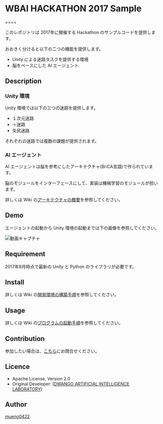 # WBAI HACKATHON 2017 Sample
====

このレポジトリは 2017年に開催する Hackathon のサンプルコードを提供します。

おおきく分けると以下の二つの機能を提供します。

- Unity による迷路タスクを提供する環境
- 脳をベースにした AI エージェント

## Description

### Unity 環境

Unity 環境では以下の三つの迷路を提供します。

- １次元迷路
- ＋迷路
- 矢尻迷路

それぞれの迷路では複数の課題が提供されます。

### AI エージェント

AI エージェントは脳を参考にしたアーキテクチャ(BriCA言語)で作られています。

脳のモジュールをインターフェースにして、実装は機械学習のモジュールが担います。

詳しくは Wiki の[アーキテクチャの概要](https://github.com/wbap/lis2017/wiki/Architecture)を参照してください。

## Demo

エージェントの起動から Unity 環境の起動までは下の画像を参照してください。

![動画キャプチャ](https://github.com/wbap/lis2017/raw/image/images/demo_capture.gif)

## Requirement

2017年8月時点で最新の Unity と Python のライブラリが必要です。

## Install

詳しくは Wiki の[開発環境の構築手順](https://github.com/wbap/lis2017/wiki/DevelopEnvironmentManual)を参照してください。

## Usage

詳しくは Wiki の[プログラムの起動手順](https://github.com/wbap/lis2017/wiki/LaunchManual)を参照してください。


## Contribution

参加したい場合は、[こちら](https://wba-initiative.org/join-sig-wba/)にお問合せください。

## Licence

+ Apache License, Version 2.0
+ Original Developer: ([DWANGO ARTIFICIAL INTELLIGENCE LABORATORY](http://ailab.dwango.co.jp/en/))

## Author

[mueno0422](https://github.com/mueno0422)

